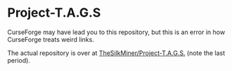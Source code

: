 # Project-T.A.G.S
CurseForge may have lead you to this repository, but this is an error in how CurseForge treats weird links.

The actual repository is over at [TheSilkMiner/Project-T.A.G.S.](https://github.com/TheSilkMiner/Project-T.A.G.S.) (note the last period).
